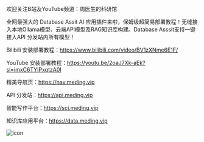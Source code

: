 欢迎关注B站及YouTube频道：周医生的科研馆

全网最强大的 Database Assit AI 应用插件来啦，保姆级超简易部署教程！无缝接入本地Ollama模型、云端API模型及RAG知识库构建。Database Asssit支持一键接入API 分发站内所有模型！

Bilibili 安装部署教程：https://www.bilibili.com/video/BV1zXNme6E1F/

YouTube 安装部署教程：https://youtu.be/2oaJ7Xk-aEk?si=imxC6TYIPxqtzA0I

精美导航页：https://nav.meding.vip

API 分发站：https://api.meding.vip

智能写作平台：https://sci.meding.vip

知识库应用平台：https://data.meding.vip

![icon](https://github.com/user-attachments/assets/8886de29-1787-4e2e-a224-9382f53fc9cc)
